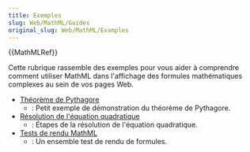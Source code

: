 ```yaml
---
title: Exemples
slug: Web/MathML/Guides
original_slug: Web/MathML/Examples
---
```


{{MathMLRef}}

Cette rubrique rassemble des exemples pour vous aider à comprendre comment utiliser MathML dans l'affichage des formules mathématiques complexes au sein de vos pages Web.

- [Théorème de Pythagore](/fr/docs/Web/MathML/Guides/Proving_the_Pythagorean_theorem)
  - : Petit exemple de démonstration du théorème de Pythagore.
- [Résolution de l'équation quadratique](/fr/docs/Web/MathML/Guides/Deriving_the_quadratic_formula)
  - : Étapes de la résolution de l'équation quadratique.
- [Tests de rendu MathML](/fr/docs/Mozilla/MathML_Project/MathML_Torture_Test)
  - : Un ensemble test de rendu de formules.
